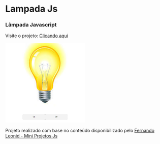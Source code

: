 # Lampada Js
<h3>Lâmpada Javascript</h3>

Visite o projeto: <a href="https://wictorluciano.github.io/LampadaJs/" target="_blank">Clicando aqui</a> 

<a href="https://wictorluciano.github.io/LampadaJs/"><img src="./img/lamp.git.png" width="250px"></a>


Projeto realizado com base no conteúdo disponibilizado pelo 
<a href="https://github.com/fernandoleonid/mini-projetos-js" target="_blank">
Fernando Leonid - Mini Projetos Js</a>
